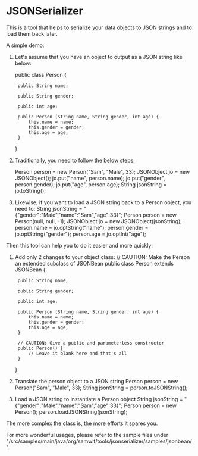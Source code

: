 # JSONSerializer
This is a tool that helps to serialize your data objects to JSON strings and to load them back later.

A simple demo:

1. Let's assume that you have an object to output as a JSON string like below:

	public class Person {

		public String name;
		
		public String gender;
		
		public int age;
		
		public Person (String name, String gender, int age) {
			this.name = name;
			this.gender = gender;
			this.age = age;
		}
	}

2. Traditionally, you need to follow the below steps:

	Person person = new Person("Sam", "Male", 33);
	JSONObject jo = new JSONObject();
	jo.put("name", person.name);
	jo.put("gender", person.gender);
	jo.put("age", person.age);
	String jsonString = jo.toString();
	
3. Likewise, if you want to load a JSON string back to a Person object, you need to:
	String jsonString = "{\"gender\":\"Male\",\"name\":\"Sam\",\"age\":33}";
	Person person = new Person(null, null, -1);
	JSONObject jo = new JSONObject(jsonString);
	person.name = jo.optString("name");
	person.gender = jo.optString("gender");
    person.age = jo.optInt("age");

Then this tool can help you to do it easier and more quickly:

1. Add only 2 changes to your object class:
	// CAUTION: Make the Person an extended subclass of JSONBean
	public class Person extends JSONBean {

		public String name;
		
		public String gender;
		
		public int age;
		
		public Person (String name, String gender, int age) {
			this.name = name;
			this.gender = gender;
			this.age = age;
		}
		
		// CAUTION: Give a public and parameterless constructor
		public Person() {
			// Leave it blank here and that's all
		}
	}
	
2. Translate the person object to a JSON string
	Person person = new Person("Sam", "Male", 33);
	String jsonString = person.toJSONString();
	
3. Load a JSON string to instantiate a Person object
	String jsonString = "{\"gender\":\"Male\",\"name\":\"Sam\",\"age\":33}";
	Person person = new Person();
	person.loadJSONString(jsonString);
	
The more complex the class is, the more efforts it spares you.

For more wonderful usages, please refer to the sample files under "/src/samples/main/java/org/samwit/tools/jsonserializer/samples/jsonbean/".
